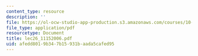 ```yaml
---
content_type: resource
description: ''
file: https://ol-ocw-studio-app-production.s3.amazonaws.com/courses/10-569-synthesis-of-polymers-fall-2006/afedd8019b347b15931baada5cafed95_lec26_11152006.pdf
file_type: application/pdf
resourcetype: Document
title: lec26_11152006.pdf
uid: afedd801-9b34-7b15-931b-aada5cafed95
---
```

